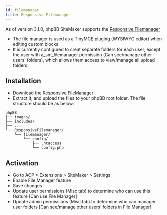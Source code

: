 ```yaml
---
id: filemanager
title: Responsive Filemanager
---
```


As of version 3.1.0, phpBB SiteMaker supports the [Responsive Filemanager](http://responsivefilemanager.com)

* The file manager is used as a TinyMCE pluging (WYSIWYG editor) when editing custom blocks
* It is currently configured to creat separate folders for each user, except the user with a_sm_filemanager permission (Can see/manage other users' folders), which allows them access to view/manage all upload folders.

## Installation

* Download the [Responsive FileManager](http://responsivefilemanager.com/index.php#sthash.5UrnhjX2.dpbs)
* Extract it, and upload the files to your phpBB root folder. The file structure should be as below:
```text
phpBB
├── images/
├── includes/
├── ...
└── ResponsiveFilemanager/
    └── filemanager/
        └── config/
            ├── .htaccess
            └── config.php
```

## Activation

* Go to ACP > Extensions > SiteMaker > Settings
* Enable File Manager feature
* Save changes
* Update user permissions (Misc tab) to determine who can use this feature [Can use File Manager]
* Update admin permissions (Misc tab) to determine who can manager user folders [Can see/manage other users’ folders in File Manager]
